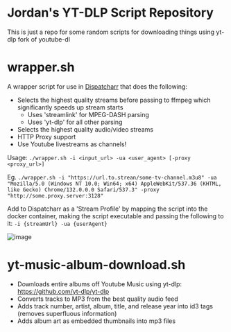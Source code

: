 # Jordan's YT-DLP Script Repository

This is just a repo for some random scripts for downloading things using yt-dlp fork of youtube-dl

# wrapper.sh

A wrapper script for use in [Dispatcharr](https://github.com/Dispatcharr/Dispatcharr/) that does the following:
- Selects the highest quality streams before passing to ffmpeg which significantly speeds up stream starts
  - Uses 'streamlink' for MPEG-DASH parsing
  - Uses 'yt-dlp' for all other parsing
- Selects the highest quality audio/video streams
- HTTP Proxy support
- Use Youtube livestreams as channels!

Usage: ```./wrapper.sh -i <input_url> -ua <user_agent> [-proxy <proxy_url>]```

Eg. ```./wrapper.sh -i "https://url.to.strean/some-tv-channel.m3u8" -ua "Mozilla/5.0 (Windows NT 10.0; Win64; x64) AppleWebKit/537.36 (KHTML, like Gecko) Chrome/132.0.0.0 Safari/537.3" -proxy "http://some.proxy.server:3128"```

Add to Dispatcharr as a 'Stream Profile' by mapping the script into the docker container, making the script executable and passing the following to it: ```-i {streamUrl} -ua {userAgent}```

![image](https://github.com/user-attachments/assets/e10638d0-864b-41f4-b0d1-097ae7575d13)

# yt-music-album-download.sh

- Downloads entire albums off Youtube Music using yt-dlp: https://github.com/yt-dlp/yt-dlp
- Converts tracks to MP3 from the best quality audio feed
- Adds track number, artist, album, title, and release year into id3 tags (removes superfluous information)
- Adds album art as embedded thumbnails into mp3 files

